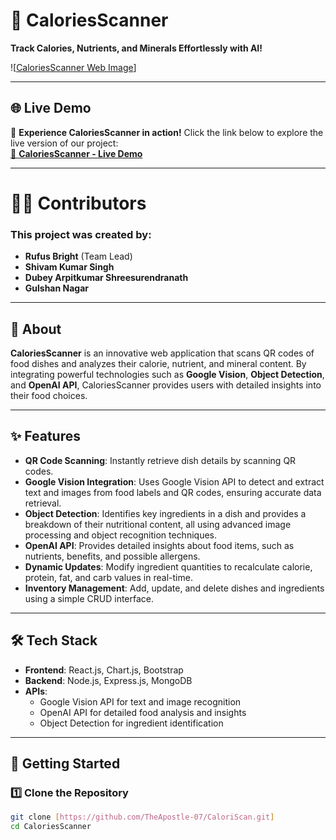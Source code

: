 # 🍴 CaloriesScanner  

**Track Calories, Nutrients, and Minerals Effortlessly with AI!**  

![[CaloriesScanner Web Image](https://imgur.com/a/wa5NPiv)] 


---

## 🌐 Live Demo  

🎉 **Experience CaloriesScanner in action!** Click the link below to explore the live version of our project:  
[🚀 **CaloriesScanner - Live Demo**]([https://calori-scan-frontend.vercel.app/])  

---

# 👩‍💻 Contributors
### This project was created by:
- **Rufus Bright** (Team Lead)
- **Shivam Kumar Singh**
- **Dubey Arpitkumar Shreesurendranath**
- **Gulshan Nagar**

---

## 📖 About  

**CaloriesScanner** is an innovative web application that scans QR codes of food dishes and analyzes their calorie, nutrient, and mineral content. By integrating powerful technologies such as **Google Vision**, **Object Detection**, and **OpenAI API**, CaloriesScanner provides users with detailed insights into their food choices.  

---

## ✨ Features  

- **QR Code Scanning**: Instantly retrieve dish details by scanning QR codes.  
- **Google Vision Integration**: Uses Google Vision API to detect and extract text and images from food labels and QR codes, ensuring accurate data retrieval.  
- **Object Detection**: Identifies key ingredients in a dish and provides a breakdown of their nutritional content, all using advanced image processing and object recognition techniques.  
- **OpenAI API**: Provides detailed insights about food items, such as nutrients, benefits, and possible allergens.  
- **Dynamic Updates**: Modify ingredient quantities to recalculate calorie, protein, fat, and carb values in real-time.  
- **Inventory Management**: Add, update, and delete dishes and ingredients using a simple CRUD interface.  

---

## 🛠️ Tech Stack  

- **Frontend**: React.js, Chart.js, Bootstrap  
- **Backend**: Node.js, Express.js, MongoDB  
- **APIs**:  
  - Google Vision API for text and image recognition  
  - OpenAI API for detailed food analysis and insights  
  - Object Detection for ingredient identification  


---

## 🚀 Getting Started  

### 1️⃣ Clone the Repository  
```bash  
git clone [https://github.com/TheApostle-07/CaloriScan.git]
cd CaloriesScanner
